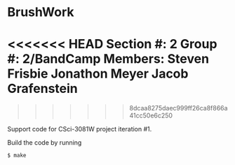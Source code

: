 BrushWork
=========
<<<<<<< HEAD
Section #: 2
Group #: 2/BandCamp
Members:
	Steven Frisbie
	Jonathon Meyer
	Jacob Grafenstein
=======
>>>>>>> 8dcaa8275daec999ff26ca8f866a41cc50e6c250

Support code for CSci-3081W project iteration #1.

Build the code by running

`$ make`

